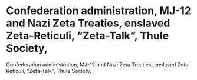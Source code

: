 # Confederation administration, MJ-12 and Nazi Zeta Treaties, enslaved Zeta-Reticuli,  “Zeta-Talk”, Thule Society,

Confederation administration, MJ-12 and Nazi Zeta Treaties, enslaved Zeta-Reticuli,  “Zeta-Talk”, Thule Society,